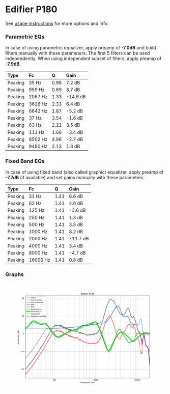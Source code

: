 # Edifier P180
See [usage instructions](https://github.com/jaakkopasanen/AutoEq#usage) for more options and info.

### Parametric EQs
In case of using parametric equalizer, apply preamp of **-7.0dB** and build filters manually
with these parameters. The first 5 filters can be used independently.
When using independent subset of filters, apply preamp of **-7.9dB**.

| Type    | Fc      |    Q | Gain     |
|:--------|:--------|:-----|:---------|
| Peaking | 35 Hz   | 0.98 | 7.2 dB   |
| Peaking | 959 Hz  | 0.69 | 8.7 dB   |
| Peaking | 2067 Hz | 1.33 | -14.6 dB |
| Peaking | 3626 Hz | 2.33 | 6.4 dB   |
| Peaking | 6642 Hz | 1.87 | -5.2 dB  |
| Peaking | 37 Hz   | 3.54 | -1.6 dB  |
| Peaking | 63 Hz   | 2.21 | 3.5 dB   |
| Peaking | 113 Hz  | 1.66 | -3.4 dB  |
| Peaking | 8502 Hz | 4.96 | -2.7 dB  |
| Peaking | 9480 Hz | 2.13 | 1.8 dB   |

### Fixed Band EQs
In case of using fixed band (also called graphic) equalizer, apply preamp of **-7.7dB**
(if available) and set gains manually with these parameters.

| Type    | Fc       |    Q | Gain     |
|:--------|:---------|:-----|:---------|
| Peaking | 31 Hz    | 1.41 | 6.6 dB   |
| Peaking | 62 Hz    | 1.41 | 4.6 dB   |
| Peaking | 125 Hz   | 1.41 | -3.6 dB  |
| Peaking | 250 Hz   | 1.41 | 1.3 dB   |
| Peaking | 500 Hz   | 1.41 | 3.5 dB   |
| Peaking | 1000 Hz  | 1.41 | 8.2 dB   |
| Peaking | 2000 Hz  | 1.41 | -11.7 dB |
| Peaking | 4000 Hz  | 1.41 | 3.4 dB   |
| Peaking | 8000 Hz  | 1.41 | -4.7 dB  |
| Peaking | 16000 Hz | 1.41 | 0.8 dB   |

### Graphs
![](./Edifier%20P180.png)